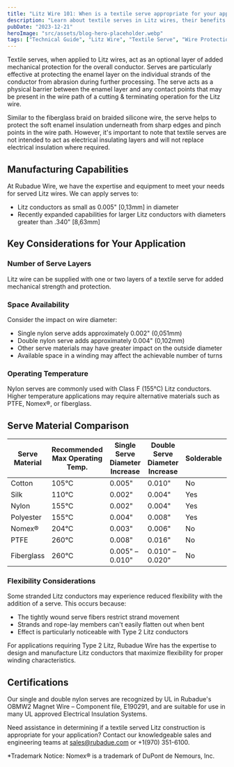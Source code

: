 ```yaml
---
title: "Litz Wire 101: When is a textile serve appropriate for your application?"
description: "Learn about textile serves in Litz wires, their benefits for mechanical protection, and key considerations for choosing the right serve for your application."
pubDate: "2023-12-21"
heroImage: "src/assets/blog-hero-placeholder.webp"
tags: ["Technical Guide", "Litz Wire", "Textile Serve", "Wire Protection"]
---
```


Textile serves, when applied to Litz wires, act as an optional layer of added mechanical protection for the overall conductor. Serves are particularly effective at protecting the enamel layer on the individual strands of the conductor from abrasion during further processing. The serve acts as a physical barrier between the enamel layer and any contact points that may be present in the wire path of a cutting & terminating operation for the Litz wire.

Similar to the fiberglass braid on braided silicone wire, the serve helps to protect the soft enamel insulation underneath from sharp edges and pinch points in the wire path. However, it's important to note that textile serves are not intended to act as electrical insulating layers and will not replace electrical insulation where required.

## Manufacturing Capabilities

At Rubadue Wire, we have the expertise and equipment to meet your needs for served Litz wires. We can apply serves to:
- Litz conductors as small as 0.005" [0,13mm] in diameter
- Recently expanded capabilities for larger Litz conductors with diameters greater than .340" [8,63mm]

## Key Considerations for Your Application

### Number of Serve Layers
Litz wire can be supplied with one or two layers of a textile serve for added mechanical strength and protection.

### Space Availability
Consider the impact on wire diameter:
- Single nylon serve adds approximately 0.002" (0,051mm)
- Double nylon serve adds approximately 0.004" (0,102mm)
- Other serve materials may have greater impact on the outside diameter
- Available space in a winding may affect the achievable number of turns

### Operating Temperature
Nylon serves are commonly used with Class F (155°C) Litz conductors. Higher temperature applications may require alternative materials such as PTFE, Nomex®, or fiberglass.

## Serve Material Comparison

| Serve Material | Recommended Max Operating Temp. | Single Serve Diameter Increase | Double Serve Diameter Increase | Solderable | Cost |
|----------------|--------------------------------|------------------------------|------------------------------|------------|------|
| Cotton | 105°C | 0.005" | 0.010" | No | Low |
| Silk | 110°C | 0.002" | 0.004" | Yes | High |
| Nylon | 155°C | 0.002" | 0.004" | Yes | Low |
| Polyester | 155°C | 0.004" | 0.008" | Yes | Mid |
| Nomex® | 204°C | 0.003" | 0.006" | No | High |
| PTFE | 260°C | 0.008" | 0.016" | No | High |
| Fiberglass | 260°C | 0.005" – 0.010" | 0.010" – 0.020" | No | High |

### Flexibility Considerations

Some stranded Litz conductors may experience reduced flexibility with the addition of a serve. This occurs because:
- The tightly wound serve fibers restrict strand movement
- Strands and rope-lay members can't easily flatten out when bent
- Effect is particularly noticeable with Type 2 Litz conductors

For applications requiring Type 2 Litz, Rubadue Wire has the expertise to design and manufacture Litz conductors that maximize flexibility for proper winding characteristics.

## Certifications

Our single and double nylon serves are recognized by UL in Rubadue's OBMW2 Magnet Wire – Component file, E190291, and are suitable for use in many UL approved Electrical Insulation Systems.

Need assistance in determining if a textile served Litz construction is appropriate for your application? Contact our knowledgeable sales and engineering teams at sales@rubadue.com or +1(970) 351-6100.

*Trademark Notice: Nomex® is a trademark of DuPont de Nemours, Inc. 